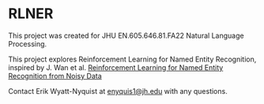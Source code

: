 # RLNER
This project was created for JHU EN.605.646.81.FA22 Natural Language Processing.

This project explores Reinforcement Learning for Named Entity Recognition, inspired by J. Wan et al. [Reinforcement Learning for Named Entity Recognition from Noisy Data](https://link.springer.com/chapter/10.1007/978-3-030-60450-9_27)

Contact Erik Wyatt-Nyquist at enyquis1@jh.edu with any questions.
